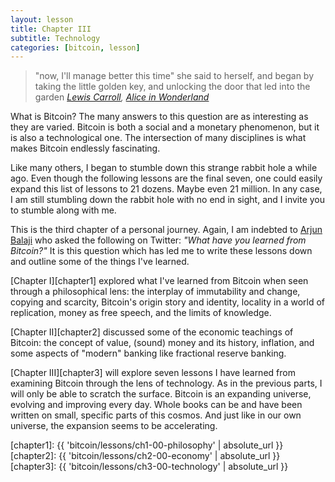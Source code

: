 ```yaml
---
layout: lesson
title: Chapter III
subtitle: Technology
categories: [bitcoin, lesson]
---
```


> "now, I'll manage better this time" she said to herself, and began by taking
> the little golden key, and unlocking the door that led into the garden
> <cite>[Lewis Carroll][carroll], [Alice in Wonderland][alice]</cite>

What is Bitcoin? The many answers to this question are as interesting as they
are varied. Bitcoin is both a social and a monetary phenomenon, but it is also a
technological one. The intersection of many disciplines is what makes Bitcoin
endlessly fascinating.

Like many others, I began to stumble down this strange rabbit hole a while ago.
Even though the following lessons are the final seven, one could easily expand
this list of lessons to 21 dozens. Maybe even 21 million. In any case, I am
still stumbling down the rabbit hole with no end in sight, and I invite you to
stumble along with me.

This is the third chapter of a personal journey. Again, I am indebted to
[Arjun Balaji] who asked the following on Twitter: *"What have you
learned from Bitcoin?"* It is this question which has led me to write
these lessons down and outline some of the things I've learned.

[Chapter I][chapter1] explored what I've learned from Bitcoin when seen through a
philosophical lens: the interplay of immutability and change, copying
and scarcity, Bitcoin's origin story and identity, locality in a world
of replication, money as free speech, and the limits of knowledge.

[Chapter II][chapter2] discussed some of the economic teachings of Bitcoin: the
concept of value, (sound) money and its history, inflation, and some
aspects of "modern" banking like fractional reserve banking.

[Chapter III][chapter3] will explore seven lessons I have learned from examining
Bitcoin through the lens of technology. As in the previous parts, I will
only be able to scratch the surface. Bitcoin is an expanding universe,
evolving and improving every day. Whole books can be and have been
written on small, specific parts of this cosmos. And just like in our
own universe, the expansion seems to be accelerating.

[Arjun Balaji]: https://twitter.com/arjunblj
[chapter1]: {{ 'bitcoin/lessons/ch1-00-philosophy' | absolute_url }}
[chapter2]: {{ 'bitcoin/lessons/ch2-00-economy' | absolute_url }}
[chapter3]: {{ 'bitcoin/lessons/ch3-00-technology' | absolute_url }}

<!-- Wikipedia -->
[alice]: https://en.wikipedia.org/wiki/Alice%27s_Adventures_in_Wonderland
[carroll]: https://en.wikipedia.org/wiki/Lewis_Carroll
